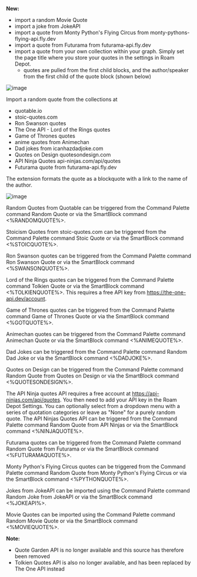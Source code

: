 **New:**
- import a random Movie Quote
- import a joke from JokeAPI
- import a quote from Monty Python's Flying Circus from monty-pythons-flying-api.fly.dev
- import a quote from Futurama from futurama-api.fly.dev
- import a quote from your own collection within your graph. Simply set the page title where you store your quotes in the settings in Roam Depot.
  - quotes are pulled from the first child blocks, and the author/speaker from the first child of the quote block (shown below)

![image](https://user-images.githubusercontent.com/6857790/223036619-e0237ff0-bf4a-4d4a-a8b3-8b7894aa92df.png)

Import a random quote from the collections at 
- quotable.io 
- stoic-quotes.com
- Ron Swanson quotes
- The One API - Lord of the Rings quotes
- Game of Thrones quotes
- anime quotes from Animechan
- Dad jokes from icanhazdadjoke.com
- Quotes on Design quotesondesign.com
- API Ninja Quotes api-ninjas.com/api/quotes
- Futurama quote from futurama-api.fly.dev

The extension formats the quote as a blockquote with a link to the name of the author.

![image](https://user-images.githubusercontent.com/6857790/181698189-dff64a9b-a445-41fc-a10c-9283a35f7ce7.png)

Random Quotes from Quotable can be triggered from the Command Palette command Random Quote or via the SmartBlock command <%RANDOMQUOTE%>.

Stoicism Quotes from stoic-quotes.com can be triggered from the Command Palette command Stoic Quote or via the SmartBlock command <%STOICQUOTE%>.

Ron Swanson quotes can be triggered from the Command Palette command Ron Swanson Quote or via the SmartBlock command <%SWANSONQUOTE%>.

Lord of the Rings quotes can be triggered from the Command Palette command Tolkien Quote or via the SmartBlock command <%TOLKIENQUOTE%>. This requires a free API key from https://the-one-api.dev/account.

Game of Thrones quotes can be triggered from the Command Palette command Game of Thrones Quote or via the SmartBlock command <%GOTQUOTE%>.

Animechan quotes can be triggered from the Command Palette command Animechan Quote or via the SmartBlock command <%ANIMEQUOTE%>.

Dad Jokes can be triggered from the Command Palette command Random Dad Joke or via the SmartBlock command <%DADJOKE%>.

Quotes on Design can be triggered from the Command Palette command Random Quote from Quotes on Design or via the SmartBlock command <%QUOTESONDESIGN%>.

The API Ninja quotes API requires a free account at https://api-ninjas.com/api/quotes. You then need to add your API key in the Roam Depot Settings. You can optionally select from a dropdown menu with a series of quotation categories or leave as "None" for a purely random quote. The API Ninjas Quotes API can be triggered from the Command Palette command Random Quote from API Ninjas or via the SmartBlock command <%NINJAQUOTE%>.

Futurama quotes can be triggered from the Command Palette command Random Quote from Futurama or via the SmartBlock command <%FUTURAMAQUOTE%>.

Monty Python's Flying Circus quotes can be triggered from the Command Palette command Random Quote from Monty Python's Flying Circus or via the SmartBlock command <%PYTHONQUOTE%>.

Jokes from JokeAPI can be imported using the Command Palette command Random Joke from JokeAPI or via the SmartBlock command <%JOKEAPI%>.

Movie Quotes can be imported using the Command Palette command Random Movie Quote or via the SmartBlock command <%MOVIEQUOTE%>.

**Note:**
- Quote Garden API is no longer available and this source has therefore been removed
- Tolkien Quotes API is also no longer available, and has been replaced by The One API instead
